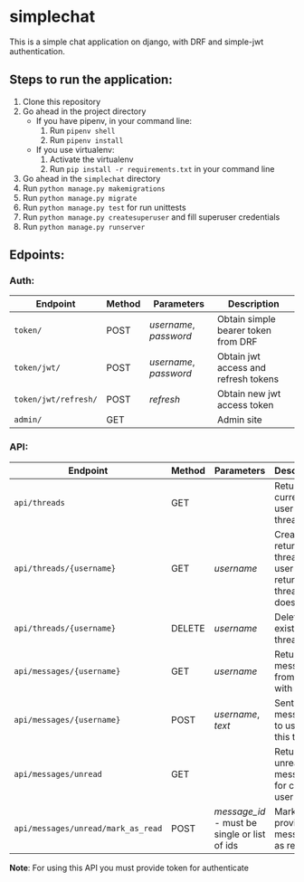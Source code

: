 # simplechat
This is a simple chat application on django, with DRF and simple-jwt authentication.

## Steps to run the application:
1. Clone this repository
2. Go ahead in the project directory
   * If you have pipenv, in your command line:
     1. Run `pipenv shell`
     2. Run `pipenv install` 
   * If you use virtualenv:
     1. Activate the virtualenv
     2. Run `pip install -r requirements.txt` in your command line
3. Go ahead in the `simplechat` directory
4. Run `python manage.py makemigrations`
5. Run `python manage.py migrate`
6. Run `python manage.py test` for run unittests
7. Run `python manage.py createsuperuser` and fill superuser credentials
8. Run `python manage.py runserver`


## Edpoints:
### Auth:
| Endpoint             | Method | Parameters             | Description                          |
|----------------------|--------|------------------------|--------------------------------------|
| `token/`             | POST   | _username_, _password_ | Obtain simple bearer token from DRF  |
| `token/jwt/`         | POST   | _username_, _password_ | Obtain jwt access and refresh tokens |
| `token/jwt/refresh/` | POST   | _refresh_              | Obtain new jwt access token          |
| `admin/`             | GET    |                        | Admin site                           |

### API:

| Endpoint                           | Method | Parameters                                   | Description                                                              |
|------------------------------------|--------|----------------------------------------------|--------------------------------------------------------------------------|
| `api/threads`                      | GET    |                                              | Return current user threads                                              |
| `api/threads/{username}`           | GET    | _username_                                   | Create and return new thread with user or return thread if it does exist |
| `api/threads/{username}`           | DELETE | _username_                                   | Delete existing thread                                                   |
| `api/messages/{username}`          | GET    | _username_                                   | Return messages from thread with user                                    |
| `api/messages/{username}`          | POST   | _username_, _text_                           | Sent messages to user in this thread                                     |
| `api/messages/unread`              | GET    |                                              | Return unread messages for current user                                  |
| `api/messages/unread/mark_as_read` | POST   | _message_id_ - must be single or list of ids | Mark provided messages as read                                           |

**Note**: For using this API you must provide token for authenticate